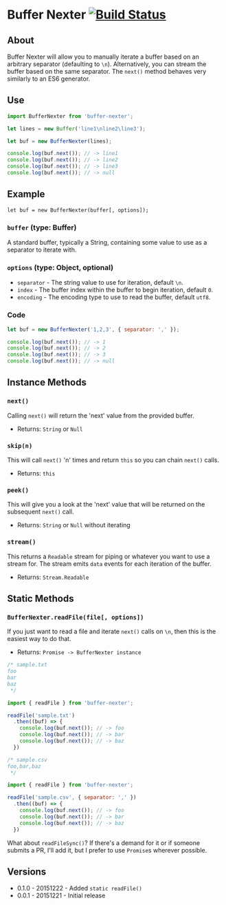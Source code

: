 # Buffer Nexter [![Build Status](https://secure.travis-ci.org/ben-bradley/buffer-nexter.png)](http://travis-ci.org/ben-bradley/buffer-nexter)


## About

Buffer Nexter will allow you to manually iterate a buffer based on an arbitrary separator (defaulting to `\n`).  Alternatively, you can stream the buffer based on the same separator.  The `next()` method behaves very similarly to an ES6 generator.


## Use

```javascript
import BufferNexter from 'buffer-nexter';

let lines = new Buffer('line1\nline2\line3');

let buf = new BufferNexter(lines);

console.log(buf.next()); // -> line1
console.log(buf.next()); // -> line2
console.log(buf.next()); // -> line3
console.log(buf.next()); // -> null
```


## Example

```
let buf = new BufferNexter(buffer[, options]);
```

### `buffer` (type: Buffer)

A standard buffer, typically a String, containing some value to use as a separator to iterate with.

### `options` (type: Object, optional)

- `separator` - The string value to use for iteration, default `\n`.
- `index` - The buffer index within the buffer to begin iteration, default `0`.
- `encoding` - The encoding type to use to read the buffer, default `utf8`.

### Code

```javascript
let buf = new BufferNexter('1,2,3', { separator: ',' });

console.log(buf.next()); // -> 1
console.log(buf.next()); // -> 2
console.log(buf.next()); // -> 3
console.log(buf.next()); // -> null
```


## Instance Methods

### `next()`

Calling `next()` will return the 'next' value from the provided buffer.

- Returns: `String` or `Null`

### `skip(n)`

This will call `next()` 'n' times and return `this` so you can chain `next()` calls.

- Returns: `this`

### `peek()`

This will give you a look at the 'next' value that will be returned on the subsequent `next()` call.

- Returns: `String` or `Null` without iterating

### `stream()`

This returns a `Readable` stream for piping or whatever you want to use a stream for.  The stream emits `data` events for each iteration of the buffer.

- Returns: `Stream.Readable`


## Static Methods

### `BufferNexter.readFile(file[, options])`

If you just want to read a file and iterate `next()` calls on `\n`, then this is the easiest way to do that.

- Returns: `Promise -> BufferNexter instance`

```javascript
/* sample.txt
foo
bar
baz
 */

import { readFile } from 'buffer-nexter';

readFile('sample.txt')
  .then((buf) => {
    console.log(buf.next()); // -> foo
    console.log(buf.next()); // -> bar
    console.log(buf.next()); // -> baz
  })
```

```javascript
/* sample.csv
foo,bar,baz
 */

import { readFile } from 'buffer-nexter';

readFile('sample.csv', { separator: ',' })
  .then((buf) => {
    console.log(buf.next()); // -> foo
    console.log(buf.next()); // -> bar
    console.log(buf.next()); // -> baz
  })
```

What about `readFileSync()`?  If there's a demand for it or if someone submits a PR, I'll add it, but I prefer to use `Promise`s wherever possible.

## Versions

- 0.1.0 - 20151222 - Added `static readFile()`
- 0.0.1 - 20151221 - Initial release
